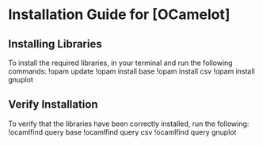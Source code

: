# Installation Guide for [OCamelot]
## Installing Libraries
To install the required libraries, in your terminal and run the following commands:
!opam update
!opam install base
!opam install csv
!opam install gnuplot

## Verify Installation
To verify that the libraries have been correctly installed, run the following:
!ocamlfind query base
!ocamlfind query csv
!ocamlfind query gnuplot